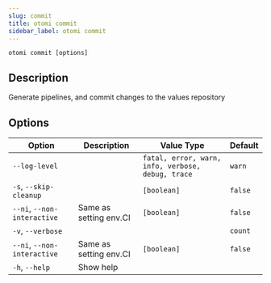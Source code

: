```yaml
---
slug: commit
title: otomi commit
sidebar_label: otomi commit
---
```


`otomi commit [options]`

## Description

Generate pipelines, and commit changes to the values repository

## Options

| Option                      | Description            | Value Type                                        | Default |
| --------------------------- | ---------------------- | ------------------------------------------------- | ------- |
| `--log-level`               |                        | `fatal, error, warn, info, verbose, debug, trace` | `warn`  |
| `-s`, `--skip-cleanup`      |                        | `[boolean]`                                       | `false` |
| `--ni`, `--non-interactive` | Same as setting env.CI | `[boolean]`                                       | `false` |
| `-v`, `--verbose`           |                        |                                                   | `count` |
| `--ni`, `--non-interactive` | Same as setting env.CI | `[boolean]`                                       | `false` |
| `-h`, `--help`              | Show help              |                                                   |         |
